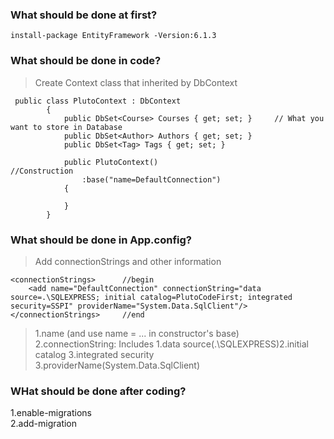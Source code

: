 ### What should be done at first?
```
install-package EntityFramework -Version:6.1.3
```

### What should be done in code?
>Create Context class that inherited by DbContext
```
 public class PlutoContext : DbContext
        {
            public DbSet<Course> Courses { get; set; }     // What you want to store in Database
            public DbSet<Author> Authors { get; set; }
            public DbSet<Tag> Tags { get; set; }
            
            public PlutoContext()                          //Construction
                :base("name=DefaultConnection")
            {

            }
        }
```

### What should be done in App.config?
>Add connectionStrings and other information
```
<connectionStrings>      //begin 
	<add name="DefaultConnection" connectionString="data source=.\SQLEXPRESS; initial catalog=PlutoCodeFirst; integrated security=SSPI" providerName="System.Data.SqlClient"/>
</connectionStrings>     //end 
```
>1.name (and use name = ... in constructor's base)  
>2.connectionString: Includes 1.data source(.\SQLEXPRESS)2.initial catalog 3.integrated security  
>3.providerName(System.Data.SqlClient)  

### WHat should be done after coding?
1.enable-migrations  
2.add-migration

